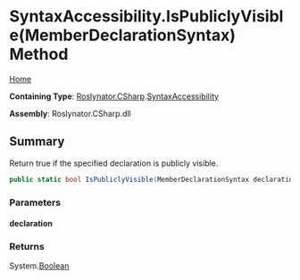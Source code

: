 <a name="_top"></a>

# SyntaxAccessibility\.IsPubliclyVisible\(MemberDeclarationSyntax\) Method

[Home](../../../../README.md#_top)

**Containing Type**: [Roslynator.CSharp](../../README.md#_top)\.[SyntaxAccessibility](../README.md#_top)

**Assembly**: Roslynator\.CSharp\.dll

## Summary

Return true if the specified declaration is publicly visible\.

```csharp
public static bool IsPubliclyVisible(MemberDeclarationSyntax declaration)
```

### Parameters

#### declaration

### Returns

System\.[Boolean](https://docs.microsoft.com/en-us/dotnet/api/system.boolean)

